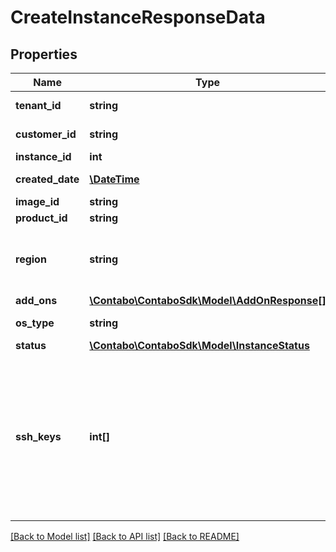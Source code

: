# CreateInstanceResponseData

## Properties
Name | Type | Description | Notes
------------ | ------------- | ------------- | -------------
**tenant_id** | **string** | Your customer tenant id | 
**customer_id** | **string** | Your customer number | 
**instance_id** | **int** | Instance&#x27;s id | 
**created_date** | [**\DateTime**](\DateTime.md) | Creation date for instance | 
**image_id** | **string** | Image&#x27;s id | 
**product_id** | **string** | Product ID | 
**region** | **string** | Instance Region where the compute instance should be located. | 
**add_ons** | [**\Contabo\ContaboSdk\Model\AddOnResponse[]**](AddOnResponse.md) |  | 
**os_type** | **string** | Type of operating system (OS) | 
**status** | [**\Contabo\ContaboSdk\Model\InstanceStatus**](InstanceStatus.md) |  | 
**ssh_keys** | **int[]** | Array of &#x60;secretId&#x60;s of public SSH keys for logging into as &#x60;defaultUser&#x60; with administrator/root privileges. Applies to Linux/BSD systems. Please refer to Secrets Management API. | 

[[Back to Model list]](../../README.md#documentation-for-models) [[Back to API list]](../../README.md#documentation-for-api-endpoints) [[Back to README]](../../README.md)


